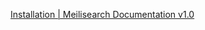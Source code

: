 [Installation | Meilisearch Documentation v1.0](https://docs.meilisearch.com/learn/getting_started/installation.html)